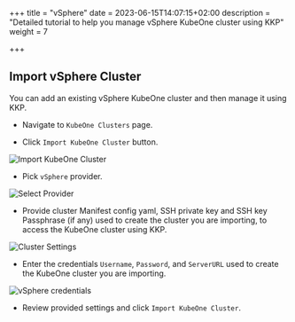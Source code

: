+++
title = "vSphere"
date = 2023-06-15T14:07:15+02:00
description = "Detailed tutorial to help you manage vSphere KubeOne cluster using KKP"
weight = 7

+++

## Import vSphere Cluster

You can add an existing vSphere KubeOne cluster and then manage it using KKP.

- Navigate to `KubeOne Clusters` page.

- Click `Import KubeOne Cluster` button.

![Import KubeOne Cluster](/img/kubermatic/main/tutorials/kubeone_clusters/cluster_list_empty.png "Import KubeOne Cluster")

- Pick `vSphere` provider.

![Select Provider](/img/kubermatic/main/tutorials/kubeone_clusters/import_kubeone_cluster.png "Select Provider")

- Provide cluster Manifest config yaml, SSH private key and SSH key Passphrase (if any) used to create the cluster you are importing, to access the KubeOne cluster using KKP.

![Cluster Settings](/img/kubermatic/main/tutorials/kubeone_clusters/cluster_settings_step.png "Cluster Settings")

- Enter the credentials `Username`, `Password`, and `ServerURL` used to create the KubeOne cluster you are importing.


![vSphere credentials](/img/kubermatic/main/tutorials/kubeone_clusters/vsphere_credentials_step.png "vSphere credentials")

- Review provided settings and click `Import KubeOne Cluster`.
